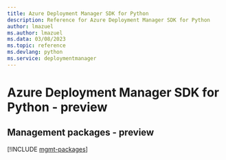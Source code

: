 ```yaml
---
title: Azure Deployment Manager SDK for Python
description: Reference for Azure Deployment Manager SDK for Python
author: lmazuel
ms.author: lmazuel
ms.data: 03/08/2023
ms.topic: reference
ms.devlang: python
ms.service: deploymentmanager
---
```

# Azure Deployment Manager SDK for Python - preview

## Management packages - preview
[!INCLUDE [mgmt-packages](deployment-manager-mgmt-index.md)]